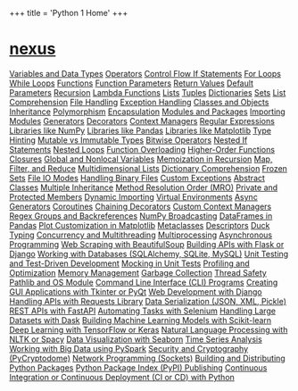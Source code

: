 +++
 title = 'Python 1 Home'
+++
# [nexus](./../nexus/)
 [Variables and Data Types](./../variables-and-data-types/)
 [Operators](./../operators/)
 [Control Flow If Statements](./../control-flow-if-statements/)
 [For Loops](./../for-loops/)
 [While Loops](./../while-loops/)
 [Functions](./../functions/)
 [Function Parameters](./../function-parameters/)
 [Return Values](./../return-values/)
 [Default Parameters](./../default-parameters/)
 [Recursion](./../recursion/)
[Lambda Functions](./../lambda-functions/)
 [Lists](./../lists/)
 [Tuples](./../tuples/)
 [Dictionaries](./../dictionaries/)
 [Sets](./../sets/)
 [List Comprehension](./../list-comprehension/)
 [File Handling](./../file-handling/)
 [Exception Handling](./../exception-handling/)
 [Classes and Objects](./../classes-and-objects/)
 [Inheritance](./../inheritance/)
 [Polymorphism](./../polymorphism/)
 [Encapsulation](./../encapsulation/)
 [Modules and Packages](./../modules-and-packages/)
 [Importing Modules](./../importing-modules/)
 [Generators](./../generators/)
 [Decorators](./../decorators/)
 [Context Managers](./../context-managers/)
 [Regular Expressions](./../regular-expressions/)
 [Libraries like NumPy](./../libraries-like-numpy/)
 [Libraries like Pandas](./../libraries-like-pandas/)
 [Libraries like Matplotlib](./../libraries-like-matplotlib/)
 [Type Hinting](./../type-hinting/)
 [Mutable vs Immutable Types](./../mutable-vs-immutable-types/)
[Bitwise Operators](./../bitwise-operators/)
 [Nested If Statements](./../nested-if-statements/)
 [Nested Loops](./../nested-loops/)
 [Function Overloading](./../function-overloading/)
[Higher-Order Functions](./../higher-order-functions/)
 [Closures](./../closures/)
 [Global and Nonlocal Variables](./../global-and-nonlocal-variables/)
[Memoization in Recursion](./../memoization-in-recursion/)
 [Map, Filter, and Reduce](./../map,-filter,-and-reduce/)
[Multidimensional Lists](./../multidimensional-lists/)
 [Dictionary Comprehension](./../dictionary-comprehension/)
[Frozen Sets](./../frozen-sets/)
 [File IO Modes](./../file-io-modes/)
 [Handling Binary Files](./../handling-binary-files/)
 [Custom Exceptions](./../custom-exceptions/)
 [Abstract Classes](./../abstract-classes/)
[Multiple Inheritance](./../multiple-inheritance/)
[Method Resolution Order (MRO)](./../method-resolution-order-(mro)/)
 [Private and Protected Members](./../private-and-protected-members/)
 [Dynamic Importing](./../dynamic-importing/)
 [Virtual Environments](./../virtual-environments/)
[Async Generators](./../async-generators/)
 [Coroutines](./../coroutines/)
[Chaining Decorators](./../chaining-decorators/)
[Custom Context Managers](./../custom-context-managers/)
 [Regex Groups and Backreferences](./../regex-groups-and-backreferences/)
 [NumPy Broadcasting](./../numpy-broadcasting/)
 [DataFrames in Pandas](./../dataframes-in-pandas/)
 [Plot Customization in Matplotlib](./../plot-customization-in-matplotlib/)
 [Metaclasses](./../metaclasses/)
 [Descriptors](./../descriptors/)
 [Duck Typing](./../duck-typing/)
 [Concurrency and Multithreading](./../concurrency-and-multithreading/)
 [Multiprocessing](./../multiprocessing/)
 [Asynchronous Programming](./../asynchronous-programming/)
 [Web Scraping with BeautifulSoup](./../web-scraping-with-beautifulsoup/)
 [Building APIs with Flask or Django](./../building-apis-with-flask-or-django/)
[Working with Databases (SQLAlchemy, SQLite, MySQL)](./../working-with-databases-(sqlalchemy,-sqlite,-mysql)/)
 [Unit Testing and Test-Driven Development](./../unit-testing-and-test-driven-development/)
 [Mocking in Unit Tests](./../mocking-in-unit-tests/)
 [Profiling and Optimization](./../profiling-and-optimization/)
 [Memory Management](./../memory-management/)
 [Garbage Collection](./../garbage-collection/)
 [Thread Safety](./../thread-safety/)
 [Pathlib and OS Module](./../pathlib-and-os-module/)
[Command Line Interface (CLI) Programs](./../command-line-interface-(cli)-programs/)
 [Creating GUI Applications with Tkinter or PyQt](./../creating-gui-applications-with-tkinter-or-pyqt/)
 [Web Development with Django](./../web-development-with-django/)
 [Handling APIs with Requests Library](./../handling-apis-with-requests-library/)
[Data Serialization (JSON, XML, Pickle)](./../data-serialization-(json,-xml,-pickle)/)
 [REST APIs with FastAPI](./../rest-apis-with-fastapi/)
 [Automating Tasks with Selenium](./../automating-tasks-with-selenium/)
 [Handling Large Datasets with Dask](./../handling-large-datasets-with-dask/)
 [Building Machine Learning Models with Scikit-learn](./../building-machine-learning-models-with-scikit-learn/)
 [Deep Learning with TensorFlow or Keras](./../deep-learning-with-tensorflow-or-keras/)
 [Natural Language Processing with NLTK or Spacy](./../natural-language-processing-with-nltk-or-spacy/)
 [Data Visualization with Seaborn](./../data-visualization-with-seaborn/)
 [Time Series Analysis](./../time-series-analysis/)
 [Working with Big Data using PySpark](./../working-with-big-data-using-pyspark/)
[Security and Cryptography (PyCryptodome)](./../security-and-cryptography-(pycryptodome)/)
[Network Programming (Sockets)](./../network-programming-(sockets)/)
 [Building and Distributing Python Packages](./../building-and-distributing-python-packages/)
[Python Package Index (PyPI) Publishing](./../python-package-index-(pypi)-publishing/)
[Continuous Integration or Continuous Deployment (CI or CD) with Python](./../continuous-integration-or-continuous-deployment-(ci-or-cd)-with-python/)